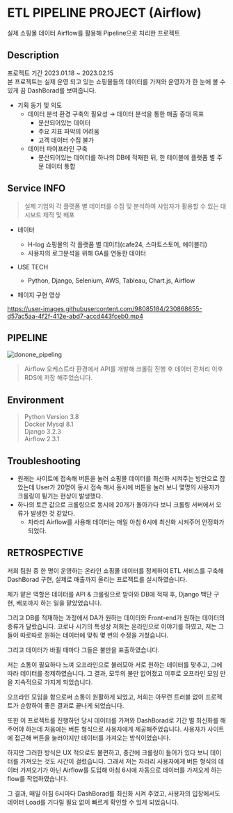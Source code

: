 # ETL PIPELINE PROJECT  (Airflow)
실제 쇼핑몰 데이터 Airflow를 활용해 Pipeline으로 처리한 프로젝트

## Description
프로젝트 기간 2023.01.18 ~ 2023.02.15 \
본 프로젝트는 실제 운영 되고 있는 쇼핑몰들의 데이터를 가져와 운영자가 한 눈에 볼 수 있게 끔 DashBorad를 보여줍니다.
-   기획 동기 및 의도
    -   데이터 분석 환경 구축의 필요성 → 데이터 분석을 통한 매출 증대 목표
        -   분산되어있는 데이터
        -   주요 지표 파악의 어려움
        -   고객 데이터 수집 불가
    -   데이터 파이프라인 구축
        -   분산되어있는 데이터를 하나의 DB에 적재한 뒤, 한 테이블에 플랫폼 별 주문 데이터 통합

## Service INFO
> 실제 기업의 각 플랫폼 별 데이터를 수집 및 분석하여 사업자가 활용할 수 있는 대시보드 제작 및 배포
- 데이터 
	- H-log 쇼핑몰의 각 플랫폼 별 데이터(cafe24, 스마트스토어, 에이블리)
	- 사용자의 로그분석을 위해 GA를 연동한 데이터
- USE TECH
	- Python, Django, Selenium, AWS, Tableau, Chart.js, Airflow

- 페이지 구현 영상



https://user-images.githubusercontent.com/98085184/230868655-d57ac5aa-4f2f-412e-abd7-accd443fceb0.mp4



## PIPELINE
![donone_pipeling](https://user-images.githubusercontent.com/98085184/230866641-feae6ecb-80ea-4509-8bea-e99c7b0466b2.png)

> Airflow 오케스트라 환경에서 API를 개발해 크롤링 진행 후 데이터 전처리 이후 RDS에 저장 해주었습니다.
## Environment

> Python Version 3.8 \
> Docker Mysql 8.1 \
> Django 3.2.3 \
> Airflow 2.3.1

## Troubleshooting
- 원래는 사이트에 접속해 버튼을 눌러 쇼핑몰 데이터를 최신화 시켜주는 방안으로 잡았는데
User가 20명이 동시 접속 해서 동시에 버튼을 눌러 보니 몇명의 사용자가 크롤링이 튕기는 현상이 발생했다.
- 하나의 토큰 값으로 크롤링으로 동시에 20개가 돌아가다 보니 크롤링 서버에서 오류가 발생한 것 같았다.
	- 차라리 Airflow를 사용해 데이터는 매일 아침 6시에 최신화 시켜주어 안정화가 되었다.


## RETROSPECTIVE
저희 팀원 중 한 명이 운영하는 온라인 쇼핑몰 데이터를 정제하여 ETL 서비스를 구축해 DashBorad 구현,
실제로 매출까지 올리는 프로젝트를 실시하였습니다.

제가 맡은 역할은 데이터를 API & 크롤링으로 받아와 DB에 적재 후, Django 백단 구현, 배포까지 하는 일을 맡았었습니다.

그리고 DB를 적재하는 과정에서 DA가 원하는 데이터와 Front-end가 원하는 데이터의 종류가 달랐습니다.
코로나 시기의 특성상 저희는 온라인으로 이야기를 하였고, 저는 그들이 따로따로 원하는 데이터에 맞춰 몇 번의 수정을 거쳤습니다.

그리고 데이터가 바뀔 때마다 그들은 불만을 표출하였습니다.

저는 소통이 필요하다 느껴 오프라인으로 불러모아 서로 원하는 데이터를 맞추고, 그에 따라 데이터를 정제하였습니다.
그 결과, 모두의 불만 없어졌고 이후로 오프라인 모임 만을 지속적으로 가지게 되었습니다.

오프라인 모임을 함으로써 소통이 원활하게 되었고, 저희는 아무런 트러블 없이 프로젝트가 순항하여 좋은 결과로 끝나게 되었습니다.

또한 이 프로젝트를 진행하던 당시 데이터를 가져와 DashBorad로 기간 별 최신화를 해주어야 하는데 처음에는 버튼 형식으로 사용자에게 제공해주었습니다.
사용자가 사이트에 접근해 버튼을 눌러야지만 데이터를 가져오는 방식이었습니다.

하지만 그러한 방식은 UX 적으로도 불편하고, 중간에 크롤링이 들어가 있다 보니 데이터를 가져오는 것도 시간이 걸렸습니다.
그래서 저는 차라리 사용자에게 버튼 형식의 데이터 가져오기가 아닌 Airflow를 도입해 아침 6시에 자동으로 데이터를 가져오게 하는 flow를 작업하였습니다.

그 결과, 매일 아침 6시마다 DashBorad를 최신화 시켜 주었고, 사용자의 입장에서도 데이터 Load를 기다릴 필요 없이 빠르게 확인할 수 있게 되었습니다.
